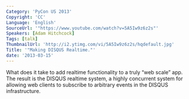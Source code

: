 ```yaml
---
Category: 'PyCon US 2013'
Copyright: 'CC'
Language: 'English'
SourceUrl: '"https://www.youtube.com/watch?v=5A5Iw9z6z2s"'
Speakers: [Adam Hitchcock]
Tags: [talk]
ThumbnailUrl: 'http://i2.ytimg.com/vi/5A5Iw9z6z2s/hqdefault.jpg'
Title: '"Making DISQUS Realtime."'
date: '2013-03-15'
---
```

What does it take to add realtime functionality to a truly “web scale” app. The result is the DISQUS realtime system, a highly concurrent system for allowing web clients to subscribe to arbitrary events in the DISQUS infrastructure.